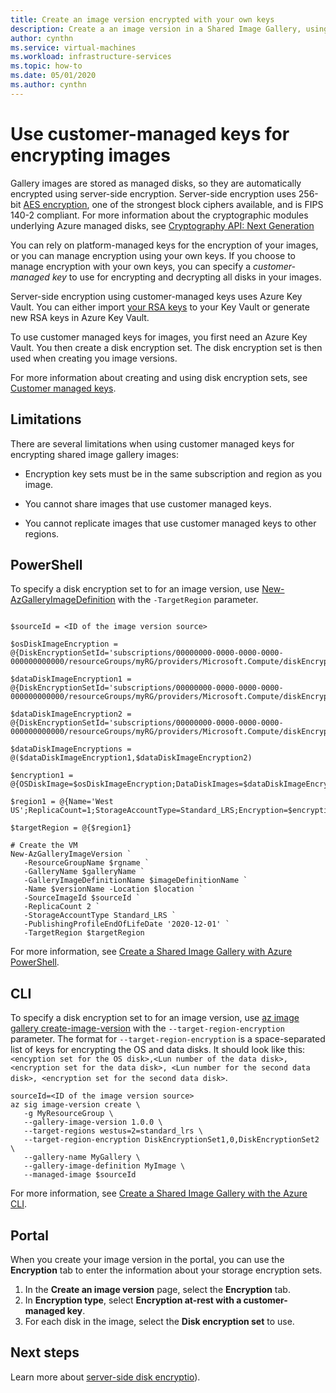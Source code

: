 ```yaml
---
title: Create an image version encrypted with your own keys 
description: Create a an image version in a Shared Image Gallery, using customer-managed encryption keys.
author: cynthn
ms.service: virtual-machines
ms.workload: infrastructure-services
ms.topic: how-to
ms.date: 05/01/2020
ms.author: cynthn
---
```


# Use customer-managed keys for encrypting images

Gallery images are stored as managed disks, so they are automatically encrypted using server-side encryption. Server-side encryption uses 256-bit [AES encryption](https://en.wikipedia.org/wiki/Advanced_Encryption_Standard), one of the strongest block ciphers available, and is FIPS 140-2 compliant. For more information about the cryptographic modules underlying Azure managed disks, see [Cryptography API: Next Generation](https://docs.microsoft.com/windows/desktop/seccng/cng-portal)

You can rely on platform-managed keys for the encryption of your images, or you can manage encryption using your own keys. If you choose to manage encryption with your own keys, you can specify a *customer-managed key* to use for encrypting and decrypting all disks in your images. 

Server-side encryption using customer-managed keys uses Azure Key Vault. You can either import [your RSA keys](../key-vault/keys/hsm-protected-keys.md) to your Key Vault or generate new RSA keys in Azure Key Vault.

To use customer managed keys for images, you first need an Azure Key Vault. You then create a disk encryption set. The disk encryption set is then used when creating you image versions.

For more information about creating and using disk encryption sets, see [Customer managed keys](https://docs.microsoft.com/en-us/azure/virtual-machines/windows/disk-encryption#customer-managed-keys).

## Limitations

There are several limitations when using customer managed keys for encrypting shared image gallery images:	

- Encryption key sets must be in the same subscription and region as you image.

- You cannot share images that use customer managed keys. 

- You cannot replicate images that use customer managed keys to other regions.


## PowerShell

To specify a disk encryption set to for an image version, use  [New-AzGalleryImageDefinition](https://docs.microsoft.com/powershell/module/az.compute/new-azgalleryimageversion) with the `-TargetRegion` parameter. 

```azurepowershell-interactive

$sourceId = <ID of the image version source>

$osDiskImageEncryption = @{DiskEncryptionSetId='subscriptions/00000000-0000-0000-0000-000000000000/resourceGroups/myRG/providers/Microsoft.Compute/diskEncryptionSets/myDESet'}

$dataDiskImageEncryption1 = @{DiskEncryptionSetId='subscriptions/00000000-0000-0000-0000-000000000000/resourceGroups/myRG/providers/Microsoft.Compute/diskEncryptionSets/myDESet1';Lun=1}

$dataDiskImageEncryption2 = @{DiskEncryptionSetId='subscriptions/00000000-0000-0000-0000-000000000000/resourceGroups/myRG/providers/Microsoft.Compute/diskEncryptionSets/myDESet2';Lun=2}

$dataDiskImageEncryptions = @($dataDiskImageEncryption1,$dataDiskImageEncryption2)

$encryption1 = @{OSDiskImage=$osDiskImageEncryption;DataDiskImages=$dataDiskImageEncryptions}

$region1 = @{Name='West US';ReplicaCount=1;StorageAccountType=Standard_LRS;Encryption=$encryption1}

$targetRegion = @{$region1}

# Create the VM
New-AzGalleryImageVersion `
   -ResourceGroupName $rgname `
   -GalleryName $galleryName `
   -GalleryImageDefinitionName $imageDefinitionName `
   -Name $versionName -Location $location `
   -SourceImageId $sourceId `
   -ReplicaCount 2 `
   -StorageAccountType Standard_LRS `
   -PublishingProfileEndOfLifeDate '2020-12-01' `
   -TargetRegion $targetRegion
```

For more information, see [Create a Shared Image Gallery with Azure PowerShell](shared-images-powershell.md).

## CLI 

To specify a disk encryption set to for an image version, use  [az image gallery create-image-version](/cli/azure/sig/image-version#az-sig-image-version-create) with the `--target-region-encryption` parameter. The format for `--target-region-encryption` is a space-separated list of keys for encrypting the OS and data disks. It should look like this: `<encyption set for the OS disk>,<Lun number of the data disk>, <encryption set for the data disk>, <Lun number for the second data disk>, <encryption set for the second data disk>`. 

```azurecli-interactive
sourceId=<ID of the image version source>
az sig image-version create \
   -g MyResourceGroup \
   --gallery-image-version 1.0.0 \
   --target-regions westus=2=standard_lrs \
   --target-region-encryption DiskEncryptionSet1,0,DiskEncryptionSet2 \
   --gallery-name MyGallery \
   --gallery-image-definition MyImage \
   --managed-image $sourceId
```

For more information, see [Create a Shared Image Gallery with the Azure CLI](shared-images-cli.md).

## Portal

When you create your image version in the portal, you can use the **Encryption** tab to enter the information about your storage encryption sets.

1. In the **Create an image version** page, select the **Encryption** tab.
2. In **Encryption type**, select **Encryption at-rest with a customer-managed key**. 
3. For each disk in the image, select the **Disk encryption set** to use. 


## Next steps

Learn more about [server-side disk encryptio](/windows/disk-encryption.md)).
